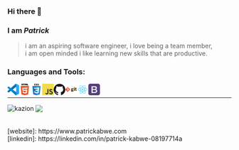 ### Hi there 👋
### I am <em>Patrick</em> 
> i am an aspiring software engineer, i love being a team member, <br/>i am open minded i like learning new skills that are productive.

### Languages and Tools:
<img align="left" alt="Visual Studio Code" width="26px" src="https://raw.githubusercontent.com/github/explore/80688e429a7d4ef2fca1e82350fe8e3517d3494d/topics/visual-studio-code/visual-studio-code.png" />
<img align="left" alt="HTML5" width="26px" src="https://raw.githubusercontent.com/github/explore/80688e429a7d4ef2fca1e82350fe8e3517d3494d/topics/html/html.png" />
<img align="left" alt="CSS3" width="26px" src="https://raw.githubusercontent.com/github/explore/80688e429a7d4ef2fca1e82350fe8e3517d3494d/topics/css/css.png" />
<img align="left" alt="JavaScript" width="26px" src="https://raw.githubusercontent.com/github/explore/80688e429a7d4ef2fca1e82350fe8e3517d3494d/topics/javascript/javascript.png" />
<img align="left" alt="GitHub" width="26px" src="https://raw.githubusercontent.com/github/explore/78df643247d429f6cc873026c0622819ad797942/topics/github/github.png" />
<img align="left" alt="Git" width="26px" src="https://raw.githubusercontent.com/github/explore/78df643247d429f6cc873026c0622819ad797942/topics/git/git.png" />
<img align="left" alt="Reacjs" width="26px" src="https://raw.githubusercontent.com/github/explore/78df643247d429f6cc873026c0622819ad797942/topics/react/react.png" />
<img align="left" alt="bootstrap" width="26px" src="https://raw.githubusercontent.com/github/explore/80688e429a7d4ef2fca1e82350fe8e3517d3494d/topics/bootstrap/bootstrap.png" />

<br/>

---
<span>
  <img align="center" src="https://github-readme-stats.vercel.app/api?username=Kazion500&count_private=true&show_icons=true&theme=radical&hide=stars" alt="kazion" />
</span>
<span>
  <img align="center" src="https://github-readme-stats.vercel.app/api/top-langs/?username=Kazion500&layout=compact&theme=tokyonight" />
</span>
<br />
<br />
<br />
[website]: https://www.patrickabwe.com
<br />
[linkedin]: https://linkedin.com/in/patrick-kabwe-08197714a

